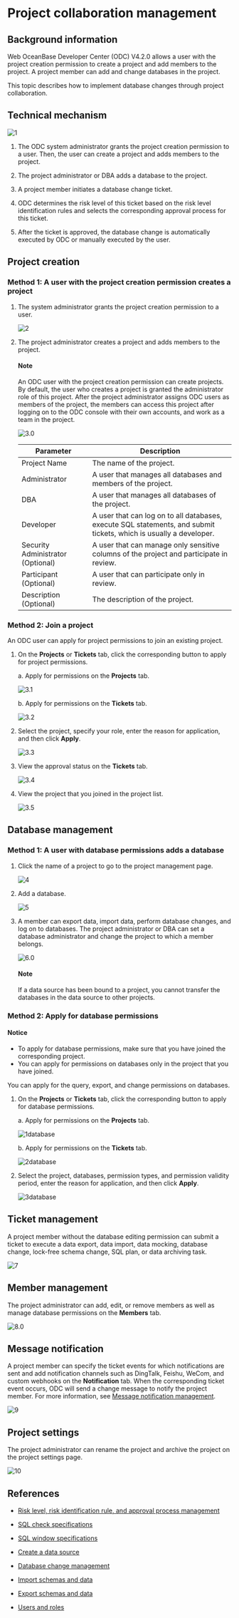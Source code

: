 # Project collaboration management

## Background information

Web OceanBase Developer Center (ODC) V4.2.0 allows a user with the project creation permission to create a project and add members to the project. A project member can add and change databases in the project.

This topic describes how to implement database changes through project collaboration.

## Technical mechanism

![1](https://obbusiness-private.oss-cn-shanghai.aliyuncs.com/doc/img/odc/420/700.database-change-management/200.project-collaborative-management/2EN.png)

1. The ODC system administrator grants the project creation permission to a user. Then, the user can create a project and adds members to the project.

2. The project administrator or DBA adds a database to the project.

3. A project member initiates a database change ticket.

4. ODC determines the risk level of this ticket based on the risk level identification rules and selects the corresponding approval process for this ticket.

5. After the ticket is approved, the database change is automatically executed by ODC or manually executed by the user.

## Project creation

### Method 1: A user with the project creation permission creates a project

1. The system administrator grants the project creation permission to a user.

   ![2](https://obbusiness-private.oss-cn-shanghai.aliyuncs.com/doc/img/odc/424/700.database-change-management/200.project-collaborative-management/2EN.png)

2. The project administrator creates a project and adds members to the project.

   <main id="notice" type='explain'>
      <h4>Note</h4>
      <p>An ODC user with the project creation permission can create projects. By default, the user who creates a project is granted the administrator role of this project. After the project administrator assigns ODC users as members of the project, the members can access this project after logging on to the ODC console with their own accounts, and work as a team in the project. </p>
   </main>

   ![3.0](https://obbusiness-private.oss-cn-shanghai.aliyuncs.com/doc/img/odc/424/700.database-change-management/200.project-collaborative-management/3EN.png)

   | Parameter | Description |
   |-------------|--------------|
   | Project Name | The name of the project.  |
   | Administrator | A user that manages all databases and members of the project.  |
   | DBA | A user that manages all databases of the project.  |
   | Developer | A user that can log on to all databases, execute SQL statements, and submit tickets, which is usually a developer.  |
   | Security Administrator (Optional) | A user that can manage only sensitive columns of the project and participate in review.  |
   | Participant (Optional) | A user that can participate only in review.  |
   | Description (Optional) | The description of the project.  |

### Method 2: Join a project

An ODC user can apply for project permissions to join an existing project.

1. On the **Projects** or **Tickets** tab, click the corresponding button to apply for project permissions.

   a. Apply for permissions on the **Projects** tab.

   ![3.1](https://obbusiness-private.oss-cn-shanghai.aliyuncs.com/doc/img/odc/430/700.database-change-management/200.project-collaborative-management/3.1EN.png)

   b. Apply for permissions on the **Tickets** tab.

   ![3.2](https://obbusiness-private.oss-cn-shanghai.aliyuncs.com/doc/img/odc/430/700.database-change-management/200.project-collaborative-management/3.2EN.png)

2. Select the project, specify your role, enter the reason for application, and then click **Apply**.

   ![3.3](https://obbusiness-private.oss-cn-shanghai.aliyuncs.com/doc/img/odc/430/700.database-change-management/200.project-collaborative-management/3.3EN.png)

3. View the approval status on the **Tickets** tab.

   ![3.4](https://obbusiness-private.oss-cn-shanghai.aliyuncs.com/doc/img/odc/430/700.database-change-management/200.project-collaborative-management/3.4EN.png)

4. View the project that you joined in the project list.

   ![3.5](https://obbusiness-private.oss-cn-shanghai.aliyuncs.com/doc/img/odc/430/700.database-change-management/200.project-collaborative-management/3.5EN.png)

## Database management

### Method 1: A user with database permissions adds a database

1. Click the name of a project to go to the project management page.

   ![4](https://obbusiness-private.oss-cn-shanghai.aliyuncs.com/doc/img/odc/430/700.database-change-management/200.project-collaborative-management/4EN.png)

2. Add a database.

   ![5](https://obbusiness-private.oss-cn-shanghai.aliyuncs.com/doc/img/odc/430/700.database-change-management/200.project-collaborative-management/5EN.png)

3. A member can export data, import data, perform database changes, and log on to databases. The project administrator or DBA can set a database administrator and change the project to which a member belongs.

   ![6.0](https://obbusiness-private.oss-cn-shanghai.aliyuncs.com/doc/img/odc/430/700.database-change-management/200.project-collaborative-management/6EN.png)

   <main id="notice" type='explain'>
     <h4>Note</h4>
     <p>If a data source has been bound to a project, you cannot transfer the databases in the data source to other projects. </p>
   </main>

### Method 2: Apply for database permissions

<main id="notice" type='notice'>
  <h4>Notice</h4>
  <ul>
  <li>To apply for database permissions, make sure that you have joined the corresponding project. </li>
  <li>You can apply for permissions on databases only in the project that you have joined. </li>
  </ul>
</main>

You can apply for the query, export, and change permissions on databases.

1. On the **Projects** or **Tickets** tab, click the corresponding button to apply for database permissions.

   a. Apply for permissions on the **Projects** tab.

   ![1database](https://obbusiness-private.oss-cn-shanghai.aliyuncs.com/doc/img/odc/430/700.database-change-management/200.project-collaborative-management/1database7EN.png)

   b. Apply for permissions on the **Tickets** tab.

   ![2database](https://obbusiness-private.oss-cn-shanghai.aliyuncs.com/doc/img/odc/430/700.database-change-management/200.project-collaborative-management/2database8EN.png)

2. Select the project, databases, permission types, and permission validity period, enter the reason for application, and then click **Apply**.

   ![3database](https://obbusiness-private.oss-cn-shanghai.aliyuncs.com/doc/img/odc/430/700.database-change-management/200.project-collaborative-management/3database9EN.png)

## Ticket management

A project member without the database editing permission can submit a ticket to execute a data export, data import, data mocking, database change, lock-free schema change, SQL plan, or data archiving task.

![7](https://obbusiness-private.oss-cn-shanghai.aliyuncs.com/doc/img/odc/430/700.database-change-management/200.project-collaborative-management/7EN.png)

## Member management

The project administrator can add, edit, or remove members as well as manage database permissions on the **Members** tab.

![8.0](https://obbusiness-private.oss-cn-shanghai.aliyuncs.com/doc/img/odc/430/700.database-change-management/200.project-collaborative-management/8EN.png)

## Message notification

A project member can specify the ticket events for which notifications are sent and add notification channels such as DingTalk, Feishu, WeCom, and custom webhooks on the **Notification** tab. When the corresponding ticket event occurs, ODC will send a change message to notify the project member. For more information, see [Message notification management](1000.message-notification.md).

![9](https://obbusiness-private.oss-cn-shanghai.aliyuncs.com/doc/img/odc/430/700.database-change-management/200.project-collaborative-management/9EN.png)

## Project settings

The project administrator can rename the project and archive the project on the project settings page.

![10](https://obbusiness-private.oss-cn-shanghai.aliyuncs.com/doc/img/odc/430/700.database-change-management/200.project-collaborative-management/10EN.png)

## References

- [Risk level, risk identification rule, and approval process management](../700.database-change-management/300.risk-level-risk-identification-rules-and-approval-process.md)

- [SQL check specifications](../700.database-change-management/400.sql-check-specification.md)

- [SQL window specifications](../700.database-change-management/500.sql-window-specification.md)

- [Create a data source](../400.connection-management/100.create-a-personal-connection.md)

- [Database change management](../700.database-change-management/600.database-change.md)

- [Import schemas and data](../600.import-and-export/100.import-data.md)

- [Export schemas and data](../600.import-and-export/200.export-data.md)

- [Users and roles](100.user-permission-and-management/100.odc-users-and-roles.md)
